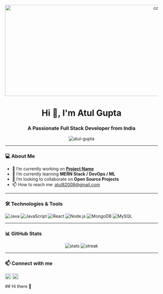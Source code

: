 <p align="center">
  <img src="https://webliquids.com/wp-content/uploads/2025/03/360_F_871603234_fTMmjlUOpt4F9mDudj8wjyzkt0khEtSZ-1.jpg" alt="cover" width="1000" height="300">
</p>
<h1 align="center">Hi 👋, I'm Atul Gupta</h1>
<h3 align="center">A Passionate Full Stack Developer from India</h3>

<p align="center">
  <img src="https://komarev.com/ghpvc/?username=atul-gupta&label=Profile%20views&color=0e75b6&style=flat" alt="atul-gupta" />
</p>

---

### 💻 About Me
- 🔭 I’m currently working on **[Project Name](project-link)**  
- 🌱 I’m currently learning **MERN Stack / DevOps / ML**  
- 👯 I’m looking to collaborate on **Open Source Projects**  
- 📫 How to reach me: atul82008@gmail.com

---

### 🛠️ Technologies & Tools
![Java](https://img.shields.io/badge/-Java-05122A?style=flat&logo=java)
![JavaScript](https://img.shields.io/badge/-JavaScript-05122A?style=flat&logo=javascript)
![React](https://img.shields.io/badge/-React-05122A?style=flat&logo=react)
![Node.js](https://img.shields.io/badge/-Node.js-05122A?style=flat&logo=node.js)
![MongoDB](https://img.shields.io/badge/-MongoDB-05122A?style=flat&logo=mongodb)
![MySQL](https://img.shields.io/badge/-MySQL-05122A?style=flat&logo=mysql)

---

### 📊 GitHub Stats
<p align="center">
  <img src="https://github-readme-stats.vercel.app/api?username=atul-gupta2002&show_icons=true&theme=radical" alt="stats" />
  <img src="https://github-readme-streak-stats.herokuapp.com/?user=atul-gupta2002&theme=radical" alt="streak" />
</p>

---

### 📫 Connect with me
<p align="left">
  <a href="https://www.linkedin.com/in/atul-gupta-815b8a249/" target="blank"><img align="center" src="https://cdn.jsdelivr.net/npm/simple-icons@v4/icons/linkedin.svg" alt="linkedin" height="20" width="20" /></a>
  <a href="mailto:atul82008@gmail.com"><img align="center" src="https://cdn.jsdelivr.net/npm/simple-icons@v4/icons/gmail.svg" alt="gmail" height="20" width="20" /></a>
</p>## Hi there 👋
